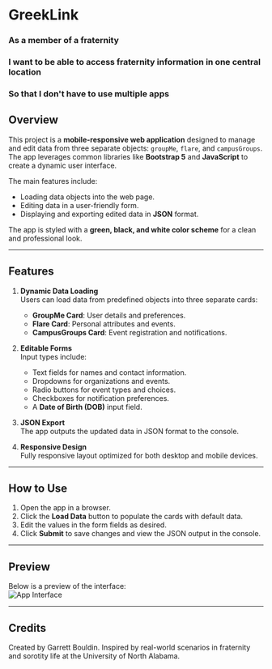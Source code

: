 # GreekLink

### As a member of a fraternity

### I want to be able to access fraternity information in one central location

### So that I don't have to use multiple apps

## Overview
This project is a **mobile-responsive web application** designed to manage and edit data from three separate objects: `groupMe`, `flare`, and `campusGroups`. The app leverages common libraries like **Bootstrap 5** and **JavaScript** to create a dynamic user interface.

The main features include:  
- Loading data objects into the web page.  
- Editing data in a user-friendly form.  
- Displaying and exporting edited data in **JSON** format.  

The app is styled with a **green, black, and white color scheme** for a clean and professional look.

---

## Features
1. **Dynamic Data Loading**  
   Users can load data from predefined objects into three separate cards:  
   - **GroupMe Card**: User details and preferences.  
   - **Flare Card**: Personal attributes and events.  
   - **CampusGroups Card**: Event registration and notifications.

2. **Editable Forms**  
   Input types include:  
   - Text fields for names and contact information.  
   - Dropdowns for organizations and events.  
   - Radio buttons for event types and choices.  
   - Checkboxes for notification preferences.  
   - A **Date of Birth (DOB)** input field.  

3. **JSON Export**  
   The app outputs the updated data in JSON format to the console.

4. **Responsive Design**  
   Fully responsive layout optimized for both desktop and mobile devices.

---

## How to Use
1. Open the app in a browser.  
2. Click the **Load Data** button to populate the cards with default data.  
3. Edit the values in the form fields as desired.  
4. Click **Submit** to save changes and view the JSON output in the console.

---

## Preview
Below is a preview of the interface:  
![App Interface](https://via.placeholder.com/800x400 "Sample Interface Screenshot")

---

## Credits
Created by Garrett Bouldin. Inspired by real-world scenarios in fraternity and sorotity life at the University of North Alabama.
